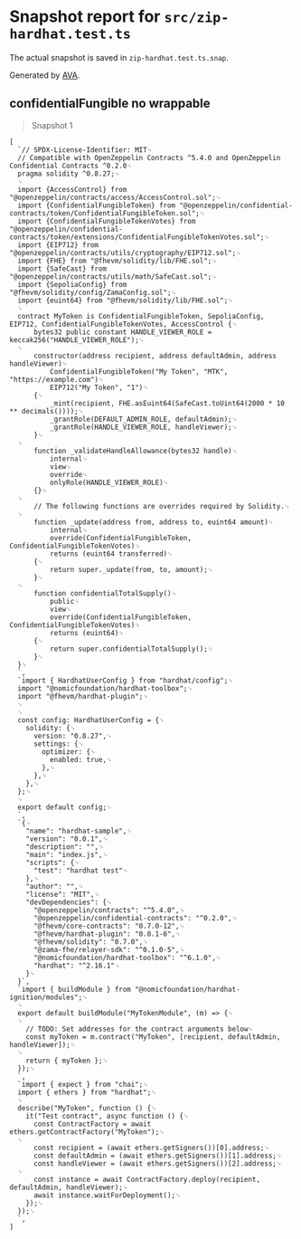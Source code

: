 # Snapshot report for `src/zip-hardhat.test.ts`

The actual snapshot is saved in `zip-hardhat.test.ts.snap`.

Generated by [AVA](https://avajs.dev).

## confidentialFungible no wrappable

> Snapshot 1

    [
      `// SPDX-License-Identifier: MIT␊
      // Compatible with OpenZeppelin Contracts ^5.4.0 and OpenZeppelin Confidential Contracts ^0.2.0␊
      pragma solidity ^0.8.27;␊
      ␊
      import {AccessControl} from "@openzeppelin/contracts/access/AccessControl.sol";␊
      import {ConfidentialFungibleToken} from "@openzeppelin/confidential-contracts/token/ConfidentialFungibleToken.sol";␊
      import {ConfidentialFungibleTokenVotes} from "@openzeppelin/confidential-contracts/token/extensions/ConfidentialFungibleTokenVotes.sol";␊
      import {EIP712} from "@openzeppelin/contracts/utils/cryptography/EIP712.sol";␊
      import {FHE} from "@fhevm/solidity/lib/FHE.sol";␊
      import {SafeCast} from "@openzeppelin/contracts/utils/math/SafeCast.sol";␊
      import {SepoliaConfig} from "@fhevm/solidity/config/ZamaConfig.sol";␊
      import {euint64} from "@fhevm/solidity/lib/FHE.sol";␊
      ␊
      contract MyToken is ConfidentialFungibleToken, SepoliaConfig, EIP712, ConfidentialFungibleTokenVotes, AccessControl {␊
          bytes32 public constant HANDLE_VIEWER_ROLE = keccak256("HANDLE_VIEWER_ROLE");␊
      ␊
          constructor(address recipient, address defaultAdmin, address handleViewer)␊
              ConfidentialFungibleToken("My Token", "MTK", "https://example.com")␊
              EIP712("My Token", "1")␊
          {␊
              _mint(recipient, FHE.asEuint64(SafeCast.toUint64(2000 * 10 ** decimals())));␊
              _grantRole(DEFAULT_ADMIN_ROLE, defaultAdmin);␊
              _grantRole(HANDLE_VIEWER_ROLE, handleViewer);␊
          }␊
      ␊
          function _validateHandleAllowance(bytes32 handle)␊
              internal␊
              view␊
              override␊
              onlyRole(HANDLE_VIEWER_ROLE)␊
          {}␊
      ␊
          // The following functions are overrides required by Solidity.␊
      ␊
          function _update(address from, address to, euint64 amount)␊
              internal␊
              override(ConfidentialFungibleToken, ConfidentialFungibleTokenVotes)␊
              returns (euint64 transferred)␊
          {␊
              return super._update(from, to, amount);␊
          }␊
      ␊
          function confidentialTotalSupply()␊
              public␊
              view␊
              override(ConfidentialFungibleToken, ConfidentialFungibleTokenVotes)␊
              returns (euint64)␊
          {␊
              return super.confidentialTotalSupply();␊
          }␊
      }␊
      `,
      `import { HardhatUserConfig } from "hardhat/config";␊
      import "@nomicfoundation/hardhat-toolbox";␊
      import "@fhevm/hardhat-plugin";␊
      ␊
      ␊
      const config: HardhatUserConfig = {␊
        solidity: {␊
          version: "0.8.27",␊
          settings: {␊
            optimizer: {␊
              enabled: true,␊
            },␊
          },␊
        },␊
      };␊
      ␊
      export default config;␊
      `,
      `{␊
        "name": "hardhat-sample",␊
        "version": "0.0.1",␊
        "description": "",␊
        "main": "index.js",␊
        "scripts": {␊
          "test": "hardhat test"␊
        },␊
        "author": "",␊
        "license": "MIT",␊
        "devDependencies": {␊
          "@openzeppelin/contracts": "^5.4.0",␊
          "@openzeppelin/confidential-contracts": "^0.2.0",␊
          "@fhevm/core-contracts": "0.7.0-12",␊
          "@fhevm/hardhat-plugin": "0.0.1-6",␊
          "@fhevm/solidity": "0.7.0",␊
          "@zama-fhe/relayer-sdk": "^0.1.0-5",␊
          "@nomicfoundation/hardhat-toolbox": "^6.1.0",␊
          "hardhat": "^2.16.1"␊
        }␊
      }`,
      `import { buildModule } from "@nomicfoundation/hardhat-ignition/modules";␊
      ␊
      export default buildModule("MyTokenModule", (m) => {␊
      ␊
        // TODO: Set addresses for the contract arguments below␊
        const myToken = m.contract("MyToken", [recipient, defaultAdmin, handleViewer]);␊
      ␊
        return { myToken };␊
      });␊
      `,
      `import { expect } from "chai";␊
      import { ethers } from "hardhat";␊
      ␊
      describe("MyToken", function () {␊
        it("Test contract", async function () {␊
          const ContractFactory = await ethers.getContractFactory("MyToken");␊
      ␊
          const recipient = (await ethers.getSigners())[0].address;␊
          const defaultAdmin = (await ethers.getSigners())[1].address;␊
          const handleViewer = (await ethers.getSigners())[2].address;␊
      ␊
          const instance = await ContractFactory.deploy(recipient, defaultAdmin, handleViewer);␊
          await instance.waitForDeployment();␊
        });␊
      });␊
      `,
    ]
